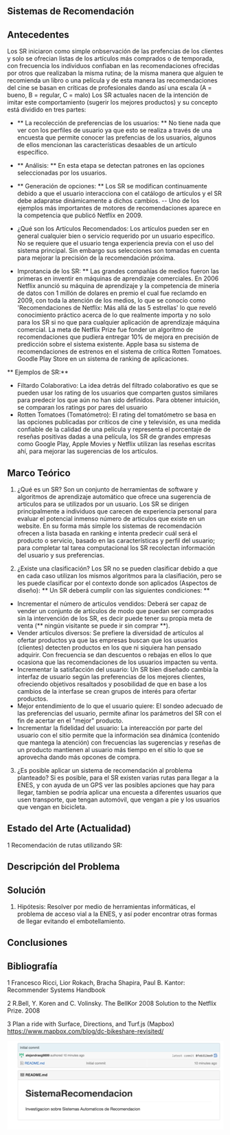 ## Sistemas de Recomendación
## Antecedentes
Los SR iniciaron como simple onbservación de las prefencias de los clientes y solo se ofrecian listas de los artículos más comprados o de temporada, con frecuencia los individuos confiaban en las recomendaciones ofrecidas por otros que realizaban la misma rutina; de la misma manera que alguien te recomienda un libro o una película y de esta manera las recomendaciones del cine se basan en críticas de profesionales dando así una escala (A = bueno, B = regular, C = malo)
Los SR actuales nacen de la intención de imitar este comportamiento (sugerir los mejores productos) y su concepto está dividido en tres partes:
- ** La recolección de preferencias de los usuarios: **
No tiene nada que ver con los perfiles de usuario ya que esto se realiza a través de una encuesta que permite conocer las prefencias de los usuarios, algunos de ellos mencionan las características desaables de un artículo específico.
- ** Análisis: **
En esta etapa se detectan patrones en las opciones seleccionadas por los usuarios.
- ** Generación de opciones: **
Los SR se modifican continuamente debido a que el usuario interacciona con el catálogo de artículos y el SR debe adapratse dinámicamente a dichos cambios.
-- Uno de los ejemplos más importantes de motores de recomendaciones aparece en la competencia que publicó Netflix en 2009.

- ¿Qué son los Artículos Recomendados:
Los artículos pueden ser en general cualquier bien o servicio requerido por un usuario especifíco. No se requiere que el usuario tenga experiencia previa con el uso del sistema principal. Sin embargo sus selecciones son tomadas en cuenta para mejorar la precisión de la recomendación próxima.

- Improtancia de los SR:
** Las grandes compañías de medios  fueron las primeras en inventir en máquinas de aprendizaje comerciales.
En 2006  Netflix anunció su máquina de aprendizaje y la competencia de mineria de datos con 1 millón de dolares en premio el cual fue reclamdo en 2009, con toda la atención de los medios, lo que se conocio como 'Recomendaciones de Netflix: Más allá de las 5 estrellas' lo que reveló conocimiento  práctico acerca de lo que realmente importa y no solo para los SR si no que para cualquier aplicación de aprendizaje máquina comercial.
La meta de Netflix Prize fue fonder un algoritmo de recomendaciones que pudiera entregar 10% de mejora en precisión de predicción sobre el sistema existente.
Apple basa su sistema de recomendaciones de estrenos en el sistema de crítica Rotten Tomatoes.
Goodle Play Store en un sistema de ranking de aplicaciones.

** Ejemplos de SR:**
- Filtardo Colaborativo:
La idea detrás del filtrado colaborativo es que se pueden usar los rating de los usuarios que comparten gustos similares para predecir los que aún no han sido definidos. Para obtener intuición, se comparan los ratings por pares del usuario
- Rotten Tomatoes (Tomatómetro):
El rating del tomatómetro se basa en las opciones publicadas por críticos de cine y televisión, es una medida confiable de la calidad de una película y representa el porcentaje de reseñas positivas dadas a una película, los SR de grandes empresas como Google Play, Apple Movies y Netflix utilizan las reseñas escritas ahí, para mejorar las sugerencias de los artículos.

## Marco Teórico
1. ¿Qué es un SR?
Son un conjunto de herramientas de software y algoritmos de aprendizaje automático que ofrece una sugerencia de artículos para se utilizados por un usuario.
Los SR se dirigen principalmente a individuos que carecen de experiencia personal para evaluar el potencial inmenso número de articulos que existe en un website.
En su forma más simple los sistemas de recomendación ofrecen a lista basada en ranking e intenta predecir cuál será el producto o servicio, basado en las características y perfil del usuario; para completar tal tarea computacional los SR recolectan información del usuario y sus preferencias.

2. ¿Existe una clasificación?
Los SR no se pueden clasificar debido a que en cada caso utilizan los mismos algoritmos para la clasifiación, pero se les puede clasificar por el contexto donde son aplicados (Aspectos de diseño):
** Un SR deberá cumplir con las siguientes condiciones: **


- Incrementar el número de articulos vendidos:
Deberá ser capaz de vender un conjunto de artículos de modo que puedan ser comprados sin la intervención de los SR, es decir puede tener su propia meta de venta (** ningún visitante se puede ir sin comprar **).
- Vender artículos diversos:
Se prefiere la diversidad de artículos al ofertar productos ya que las empresas buscan que los usuarios (clientes) detecten productos en los que ni siquiera han pensado adquirir. Con frecuencia se dan descuentos o rebajas en ellos lo que ocasiona que las recomendaciones de los usuarios impacten su venta.
- Incrementar la satisfacción del usuario:
Un SR bien diseñado cambia la interfaz de usuario según las preferencias de los mejores clientes, ofreciendo objetivos resaltados y posobilidad de que en base a los cambios de la interfase se crean grupos de interés para ofertar productos.
- Mejor entendimiento de lo que el usuario quiere:
El sondeo adecuado de las preferencias del usuario, permite afinar los parámetros del SR con el fin de acertar en el "mejor" producto.
- Incrementar la fidelidad del usuario:
La intereacción por parte del usuario con el sitio permite que la información sea dinámica (contenido que mantega la atención) con frecuencias las sugerencias y reseñas de un producto mantienen al usuario más tiempo en el sitio lo que se aprovecha dando más opcones de compra.


3. ¿Es posible aplicar un sistema de recomendación al problema planteado?
Si es posible, para el SR existen varias rutas para llegar a la ENES, y con ayuda de un GPS ver las posibles apciones que hay para llegar, tambien se podría aplicar una encuesta a diferentes usuarios que usen transporte, que tengan automóvil, que vengan a pie y los usuarios que vengan en bicicleta.



## Estado del Arte (Actualidad)
1 Recomendación de rutas utilizando SR:

## Descripción del Problema

## Solución
1. Hipótesis:
Resolver por medio de herramientas informáticas, el problema de acceso vial a la ENES, y así poder encontrar otras formas de llegar evitando el embotellamiento.

## Conclusiones

## Bibliografía
1 Francesco Ricci, Lior Rokach, Bracha Shapira, Paul B. Kantor: Recommender Systems Handbook

2 R.Bell, Y. Koren and C. Volinsky. The BellKor 2008 Solution to the Netflix Prize. 2008

3 Plan a ride with Surface, Directions, and Turf.js (Mapbox)
https://www.mapbox.com/blog/dc-bikeshare-revisited/


![texto](archivo.png)
